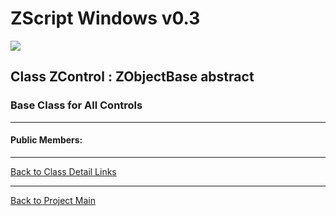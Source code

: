 # ZScript Windows v0.3

![](https://github.com/Saican/ZSWin/blob/master/README/ZSWin_Logo.png)

## Class ZControl : ZObjectBase abstract
### Base Class for All Controls

------------

#### Public Members:

------------


[Back to Class Detail Links](https://github.com/Saican/ZSWin/blob/master/README/05%20-%20Classes.md)

------------


[Back to Project Main](https://github.com/Saican/ZSWin "Back to Project Main")